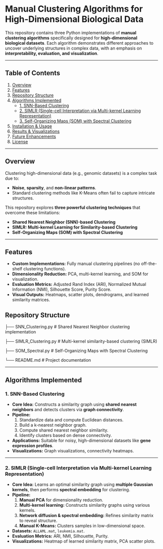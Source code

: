 # **Manual Clustering Algorithms for High-Dimensional Biological Data**

This repository contains three Python implementations of **manual clustering algorithms** specifically designed for **high-dimensional biological datasets**. Each algorithm demonstrates different approaches to uncover underlying structures in complex data, with an emphasis on **interpretability, evaluation, and visualization**.

---

## **Table of Contents**
1. [Overview](#overview)
2. [Features](#features)
3. [Repository Structure](#repository-structure)
4. [Algorithms Implemented](#algorithms-implemented)
   - [1. SNN-Based Clustering](#1-snn-based-clustering)
   - [2. SIMLR (Single-cell Interpretation via Multi-kernel Learning Representation)](#2-simlr-single-cell-interpretation-via-multi-kernel-learning-representation)
   - [3. Self-Organizing Maps (SOM) with Spectral Clustering](#3-self-organizing-maps-som-with-spectral-clustering)
5. [Installation & Usage](#installation--usage)
6. [Results & Visualizations](#results--visualizations)
7. [Future Enhancements](#future-enhancements)
8. [License](#license)


---

## **Overview**
Clustering high-dimensional data (e.g., genomic datasets) is a complex task due to:
- **Noise**, **sparsity**, and **non-linear patterns**.
- Standard clustering methods like K-Means often fail to capture intricate structures.
  
This repository explores **three powerful clustering techniques** that overcome these limitations:
- **Shared Nearest Neighbor (SNN)-based Clustering**
- **SIMLR: Multi-kernel Learning for Similarity-based Clustering**
- **Self-Organizing Maps (SOM) with Spectral Clustering**

---

## **Features**
- **Custom Implementations:** Fully manual clustering pipelines (no off-the-shelf clustering functions).
- **Dimensionality Reduction:** PCA, multi-kernel learning, and SOM for visualization.
- **Evaluation Metrics:** Adjusted Rand Index (ARI), Normalized Mutual Information (NMI), Silhouette Score, Purity Score.
- **Visual Outputs:** Heatmaps, scatter plots, dendrograms, and learned similarity matrices.

## **Repository Structure**
├── SNN_Clustering.py # Shared Nearest Neighbor clustering implementation

├── SIMLR_Clustering.py # Multi-kernel similarity-based clustering (SIMLR)

├── SOM_Spectral.py # Self-Organizing Maps with Spectral Clustering

└── README.md # Project documentation

---

## **Algorithms Implemented**

### **1. SNN-Based Clustering**
- **Core Idea:** Constructs a similarity graph using **shared nearest neighbors** and detects clusters via **graph connectivity**.
- **Pipeline:**
  1. Standardize data and compute Euclidean distances.
  2. Build a k-nearest neighbor graph.
  3. Compute shared nearest neighbor similarity.
  4. Identify clusters based on dense connectivity.
- **Applications:** Suitable for noisy, high-dimensional datasets like **gene expression profiles**.
- **Visualizations:** Graph visualizations, connectivity heatmaps.

---

### **2. SIMLR (Single-cell Interpretation via Multi-kernel Learning Representation)**
- **Core Idea:** Learns an optimal similarity graph using **multiple Gaussian kernels**, then performs **spectral embedding** for clustering.
- **Pipeline:**
  1. **Manual PCA** for dimensionality reduction.
  2. **Multi-kernel learning:** Constructs similarity graphs using various kernels.
  3. **Network diffusion & spectral embedding:** Refines similarity matrix to reveal structure.
  4. **Manual K-Means:** Clusters samples in low-dimensional space.
- **Datasets:** `ALLAML.mat`, `leukemia.mat`.
- **Evaluation Metrics:** ARI, NMI, Silhouette, Purity.
- **Visualizations:** Heatmap of learned similarity matrix, PCA scatter plots.
